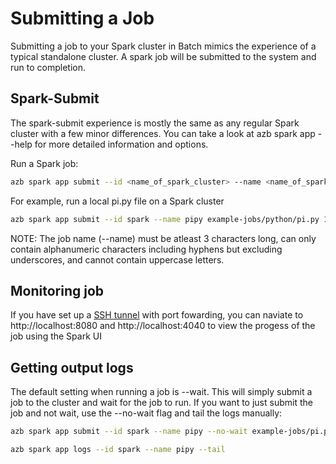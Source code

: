 # Submitting a Job
Submitting a job to your Spark cluster in Batch mimics the experience of a typical standalone cluster. A spark job will be submitted to the system and run to completion.

## Spark-Submit
The spark-submit experience is mostly the same as any regular Spark cluster with a few minor differences. You can take a look at azb spark app --help for more detailed information and options.

Run a Spark job:
```sh
azb spark app submit --id <name_of_spark_cluster> --name <name_of_spark_job> <executable> <executable_params>
```

For example, run a local pi.py file on a Spark cluster
```sh
azb spark app submit --id spark --name pipy example-jobs/python/pi.py 100
```

NOTE: The job name (--name) must be atleast 3 characters long, can only contain alphanumeric characters including hyphens but excluding underscores, and cannot contain uppercase letters.

## Monitoring job
If you have set up a [SSH tunnel](./10-clusters.md#SSH%20and%20Port%20Forwarding) with port fowarding, you can naviate to http://localhost:8080 and http://localhost:4040 to view the progess of the job using the Spark UI


## Getting output logs
The default setting when running a job is --wait. This will simply submit a job to the cluster and wait for the job to run. If you want to just submit the job and not wait, use the --no-wait flag and tail the logs manually:

```sh
azb spark app submit --id spark --name pipy --no-wait example-jobs/pi.py 1000
```

```sh
azb spark app logs --id spark --name pipy --tail
```
